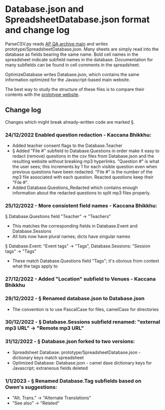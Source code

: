 # Database.json and SpreadsheetDatabase.json format and change log

ParseCSV.py reads [AP QA archive main](https://docs.google.com/spreadsheets/d/1JIOwbYh6M1Ax9O6tFsgpwWYoDPJRbWEzhB_nwyOSS20/edit?usp=sharing) and writes prototype/SpreadsheetDatabase.json. Many sheets are simply read into the database as fields bearing the same name. Bold cell names in the spreadsheet indicate subfield names in the database. Documentation for many subfields can be found in cell comments in the spreadsheet.

OptimizeDatabase writes Database.json, which contains the same information optimized for the Javascript-based main website.

The best way to study the structure of these files is to compare their contents with the [prototype website](https://storage.googleapis.com/apqa_archive/prototype/index.html).

## Change log

Changes which might break already-written code are marked §.

### 24/12/2022 Enabled question redaction - Kaccana Bhikkhu:
 - Added teacher consent flags to the Database.Teacher
 - § Added "File #" subfield to Database.Questions in order make it easy to redact (remove) questions in the csv files from Database.json and the resulting website without breaking mp3 hyperlinks. "Question #" is what the user sees; this increments by 1 for each visible question even when previous questions have been redacted. "File #" is the number of the mp3 file associated with each question. Reacted questions keep their "File #".
 - Added Database.Questions_Redacted which contains enough information about the redacted questions to split mp3 files properly.

### 25/12/2022 - More consistent field names - Kaccana Bhikkhu:
§ Database.Questions field "Teacher" -> "Teachers"
 - This matches the corresponding fields in Database.Event and Database.Sessions
 - All lists now have plural names; dicts have singular names
 
 § Database.Event: "Event tags" -> "Tags",  Database.Sessions: "Session tags" -> "Tags"
  - These match Database.Questions field "Tags"; it's obvious from context what the tags apply to

### 27/12/2022 - Added "Location" subfield to Venues - Kaccana Bhikkhu

### 29/12/2022 - § Renamed database.json to Database.json
 - The convention is to use PascalCase for files, camelCase for directories

### 30/12/2022 - § Database.Sessions subfield renamed: "external mp3 URL" -> "Remote mp3 URL"

### 31/12/2022 - § Database.json forked to two versions:
 - Spreadsheet Database: prototype/SpreadsheetDatabase.json - dictionary keys match spreadsheet
 - Optimized Database: Database.json - camel dase dictionary keys for Javascript; extraneous fields deleted

### 1/1/2023 - § Renamed Database.Tag subfields based on Owen's suggestions:
 - "Alt. Trans." -> "Alternate Translations"
 - "See also" -> "Related"
